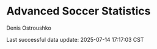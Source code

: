 # Advanced Soccer Statistics
Denis Ostroushko

<!-- gfm -->

Last successful data update: 2025-07-14 17:17:03 CST
